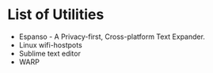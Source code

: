 # List of Utilities 
* Espanso - A Privacy-first, Cross-platform Text Expander.
* Linux wifi-hostpots
* Sublime text editor
* WARP
